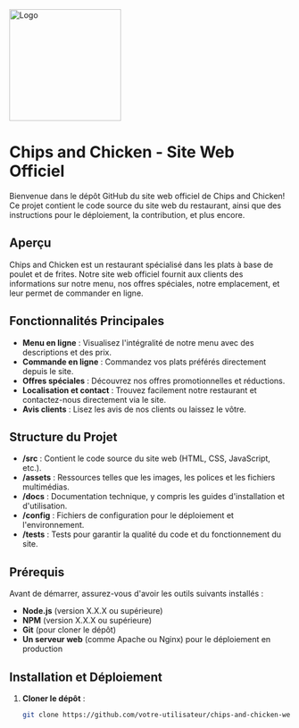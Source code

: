 <img src=".Chips_and_Chicken.png" alt="Logo" width="200"/>

# Chips and Chicken - Site Web Officiel

Bienvenue dans le dépôt GitHub du site web officiel de Chips and Chicken! Ce projet contient le code source du site web du restaurant, ainsi que des instructions pour le déploiement, la contribution, et plus encore.

## Aperçu

Chips and Chicken est un restaurant spécialisé dans les plats à base de poulet et de frites. Notre site web officiel fournit aux clients des informations sur notre menu, nos offres spéciales, notre emplacement, et leur permet de commander en ligne.

## Fonctionnalités Principales

- **Menu en ligne** : Visualisez l'intégralité de notre menu avec des descriptions et des prix.
- **Commande en ligne** : Commandez vos plats préférés directement depuis le site.
- **Offres spéciales** : Découvrez nos offres promotionnelles et réductions.
- **Localisation et contact** : Trouvez facilement notre restaurant et contactez-nous directement via le site.
- **Avis clients** : Lisez les avis de nos clients ou laissez le vôtre.

## Structure du Projet

- **/src** : Contient le code source du site web (HTML, CSS, JavaScript, etc.).
- **/assets** : Ressources telles que les images, les polices et les fichiers multimédias.
- **/docs** : Documentation technique, y compris les guides d'installation et d'utilisation.
- **/config** : Fichiers de configuration pour le déploiement et l'environnement.
- **/tests** : Tests pour garantir la qualité du code et du fonctionnement du site.

## Prérequis

Avant de démarrer, assurez-vous d'avoir les outils suivants installés :

- **Node.js** (version X.X.X ou supérieure)
- **NPM** (version X.X.X ou supérieure)
- **Git** (pour cloner le dépôt)
- **Un serveur web** (comme Apache ou Nginx) pour le déploiement en production

## Installation et Déploiement

1. **Cloner le dépôt** :
   ```bash
   git clone https://github.com/votre-utilisateur/chips-and-chicken-website.git

